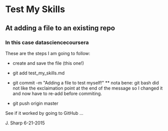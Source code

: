 # Test My Skills
## At adding a file to an existing repo
### In this case datasciencecoursera

These are the steps I am going to follow:

* create and save the file (this one!)
* git add test_my_skills.md
* git commit -m "Adding a file to test myself!"
** nota bene: git bash did not like the exclaimation point at the end of the message
    so I changed it and now have to re-add before commiting.

* git push origin master

See if it worked by going to GitHub ...

J. Sharp 6-21-2015
